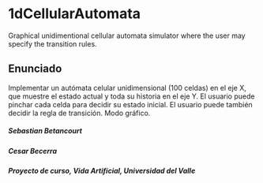 # 1dCellularAutomata
Graphical unidimentional cellular automata simulator where the user may specify the transition rules.

## Enunciado

Implementar un autómata celular unidimensional (100 celdas) en el eje X,
que muestre el estado actual y toda su historia en el eje Y. El usuario puede
pinchar cada celda para decidir su estado inicial. El usuario puede también
decidir la regla de transición. Modo gráfico.


##### Sebastian Betancourt
##### Cesar Becerra
##### Proyecto de curso, Vida Artificial, Universidad del Valle

